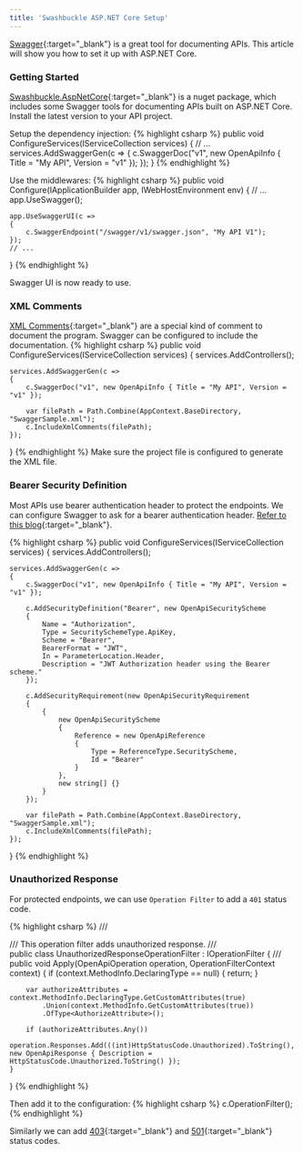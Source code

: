 ```yaml
---
title: 'Swashbuckle ASP.NET Core Setup'
---
```

[Swagger](https://swagger.io/){:target="_blank"} is a great tool for documenting APIs. This article will show you how to set it up with ASP.NET Core. 

### Getting Started
[Swashbuckle.AspNetCore](hps://gittthub.com/domaindrivendev/Swashbuckle.AspNetCore){:target="_blank"} is a nuget package, which includes some Swagger tools for documenting APIs built on ASP.NET Core. Install the latest version to your API project.

Setup the dependency injection:
{% highlight csharp %}
public void ConfigureServices(IServiceCollection services)
{
    // ...
    services.AddSwaggerGen(c =>
    {
        c.SwaggerDoc("v1", new OpenApiInfo { Title = "My API", Version = "v1" });
    });
}
{% endhighlight %}

Use the middlewares:
{% highlight csharp %}
public void Configure(IApplicationBuilder app, IWebHostEnvironment env)
{
    // ...
    app.UseSwagger();

    app.UseSwaggerUI(c =>
    {
        c.SwaggerEndpoint("/swagger/v1/swagger.json", "My API V1");
    });
    // ...
}
{% endhighlight %}

Swagger UI is now ready to use.

### XML Comments
[XML Comments](https://docs.microsoft.com/en-us/dotnet/csharp/codedoc){:target="_blank"} are a special kind of comment to document the program. Swagger can be configured to include the documentation.
{% highlight csharp %}
public void ConfigureServices(IServiceCollection services)
{
    services.AddControllers();

    services.AddSwaggerGen(c =>
    {
        c.SwaggerDoc("v1", new OpenApiInfo { Title = "My API", Version = "v1" });

        var filePath = Path.Combine(AppContext.BaseDirectory, "SwaggerSample.xml");
        c.IncludeXmlComments(filePath);
    });
}
{% endhighlight %}
Make sure the project file is configured to generate the XML file.

### Bearer Security Definition
Most APIs use bearer authentication header to protect the endpoints. We can configure Swagger to ask for a bearer authentication header. [Refer to this blog](https://thecodebuzz.com/jwt-authorization-token-swagger-open-api-asp-net-core-3-0/){:target="_blank"}.

{% highlight csharp %}
public void ConfigureServices(IServiceCollection services)
{
    services.AddControllers();

    services.AddSwaggerGen(c =>
    {
        c.SwaggerDoc("v1", new OpenApiInfo { Title = "My API", Version = "v1" });

        c.AddSecurityDefinition("Bearer", new OpenApiSecurityScheme
        {
            Name = "Authorization",
            Type = SecuritySchemeType.ApiKey,
            Scheme = "Bearer",
            BearerFormat = "JWT",
            In = ParameterLocation.Header,
            Description = "JWT Authorization header using the Bearer scheme."
        });

        c.AddSecurityRequirement(new OpenApiSecurityRequirement
        {
            {
                new OpenApiSecurityScheme
                {
                    Reference = new OpenApiReference
                    {
                        Type = ReferenceType.SecurityScheme,
                        Id = "Bearer"
                    }
                }, 
                new string[] {}
            }
        });

        var filePath = Path.Combine(AppContext.BaseDirectory, "SwaggerSample.xml");
        c.IncludeXmlComments(filePath);
    });
}
{% endhighlight %}

### Unauthorized Response
For protected endpoints, we can use `Operation Filter` to add a `401` status code. 

{% highlight csharp %}
/// <summary>
/// This operation filter adds unauthorized response.
/// </summary>
public class UnauthorizedResponseOperationFilter : IOperationFilter
{
    /// <inheritdoc />
    public void Apply(OpenApiOperation operation, OperationFilterContext context)
    {
        if (context.MethodInfo.DeclaringType == null)
        {
            return;
        }

        var authorizeAttributes = context.MethodInfo.DeclaringType.GetCustomAttributes(true)
            .Union(context.MethodInfo.GetCustomAttributes(true))
            .OfType<AuthorizeAttribute>();

        if (authorizeAttributes.Any())
            operation.Responses.Add(((int)HttpStatusCode.Unauthorized).ToString(), new OpenApiResponse { Description = HttpStatusCode.Unauthorized.ToString() });
    }
}
{% endhighlight %}

Then add it to the configuration:
{% highlight csharp %}
c.OperationFilter<UnauthorizedResponseOperationFilter>();
{% endhighlight %}

Similarly we can add [403](https://github.com/dujushi/SwaggerSample/blob/master/SwaggerSample/Swagger/OperationFilters/ForbiddenResponseOperationFilter.cs){:target="_blank"} and [501](https://github.com/dujushi/SwaggerSample/blob/master/SwaggerSample/Swagger/OperationFilters/InternalServerErrorResponseOperationFilter.cs){:target="_blank"} status codes.